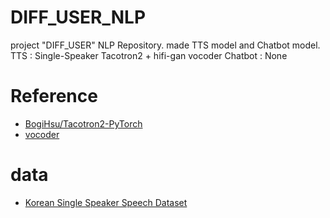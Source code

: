 # DIFF_USER_NLP
project "DIFF_USER" NLP Repository.
made TTS model and Chatbot model.
TTS : Single-Speaker Tacotron2 + hifi-gan vocoder
Chatbot : None

# Reference
- [BogiHsu/Tacotron2-PyTorch](https://github.com/BogiHsu/Tacotron2-PyTorch/tree/b1761fd7660e56adf39f3c8d02852fbaec1da2c5)
- [vocoder](https://huggingface.co/speechbrain/tts-hifigan-ljspeech)

# data
- [Korean Single Speaker Speech Dataset](https://www.kaggle.com/datasets/bryanpark/korean-single-speaker-speech-dataset?resource=download)
